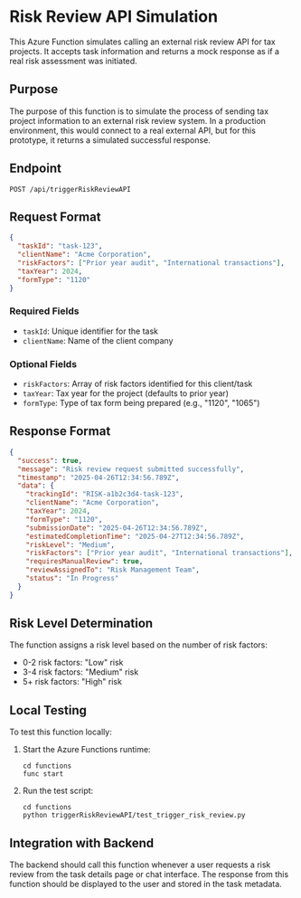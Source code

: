 # Risk Review API Simulation

This Azure Function simulates calling an external risk review API for tax projects. It accepts task information and returns a mock response as if a real risk assessment was initiated.

## Purpose

The purpose of this function is to simulate the process of sending tax project information to an external risk review system. In a production environment, this would connect to a real external API, but for this prototype, it returns a simulated successful response.

## Endpoint

```
POST /api/triggerRiskReviewAPI
```

## Request Format

```json
{
  "taskId": "task-123",
  "clientName": "Acme Corporation",
  "riskFactors": ["Prior year audit", "International transactions"],
  "taxYear": 2024,
  "formType": "1120"
}
```

### Required Fields

- `taskId`: Unique identifier for the task
- `clientName`: Name of the client company

### Optional Fields

- `riskFactors`: Array of risk factors identified for this client/task
- `taxYear`: Tax year for the project (defaults to prior year)
- `formType`: Type of tax form being prepared (e.g., "1120", "1065")

## Response Format

```json
{
  "success": true,
  "message": "Risk review request submitted successfully",
  "timestamp": "2025-04-26T12:34:56.789Z",
  "data": {
    "trackingId": "RISK-a1b2c3d4-task-123",
    "clientName": "Acme Corporation",
    "taxYear": 2024,
    "formType": "1120",
    "submissionDate": "2025-04-26T12:34:56.789Z",
    "estimatedCompletionTime": "2025-04-27T12:34:56.789Z",
    "riskLevel": "Medium",
    "riskFactors": ["Prior year audit", "International transactions"],
    "requiresManualReview": true,
    "reviewAssignedTo": "Risk Management Team",
    "status": "In Progress"
  }
}
```

## Risk Level Determination

The function assigns a risk level based on the number of risk factors:
- 0-2 risk factors: "Low" risk
- 3-4 risk factors: "Medium" risk
- 5+ risk factors: "High" risk

## Local Testing

To test this function locally:

1. Start the Azure Functions runtime:
   ```
   cd functions
   func start
   ```

2. Run the test script:
   ```
   cd functions
   python triggerRiskReviewAPI/test_trigger_risk_review.py
   ```

## Integration with Backend

The backend should call this function whenever a user requests a risk review from the task details page or chat interface. The response from this function should be displayed to the user and stored in the task metadata.
